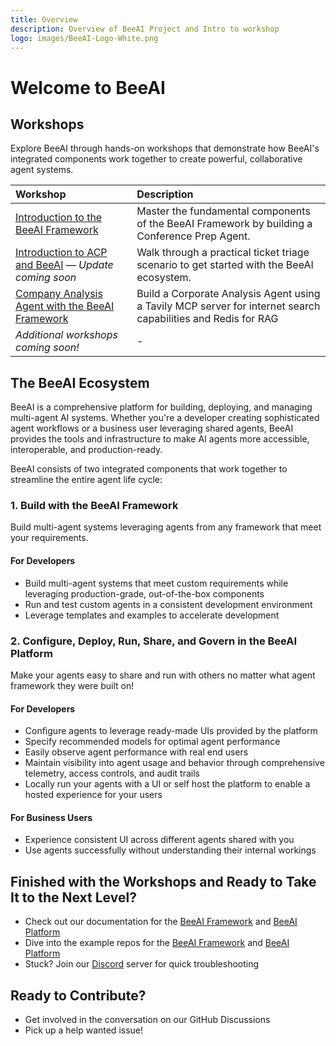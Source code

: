 ```yaml
---
title: Overview
description: Overview of BeeAI Project and Intro to workshop
logo: images/BeeAI-Logo-White.png
---
```


# Welcome to BeeAI

## Workshops

Explore BeeAI through hands-on workshops that demonstrate how BeeAI's integrated components work together to create powerful, collaborative agent systems.

| Workshop                                                                   | Description                                                                              |
|:---------------------------------------------------------------------------|:-----------------------------------------------------------------------------------------|
| [Introduction to the BeeAI Framework](introduction_beeai_framework/overview/README.md) | Master the fundamental components of the BeeAI Framework by building a Conference Prep Agent. |
| [Introduction to ACP and BeeAI](Introduction_acp_beeai/pre-work/README.md) — *Update coming soon* | Walk through a practical ticket triage scenario to get started with the BeeAI ecosystem. |
| [Company Analysis Agent with the BeeAI Framework](beeai_fw__tavily_redis/overview/README.md)                            | Build a Corporate Analysis Agent using a Tavily MCP server for internet search capabilities and Redis for RAG                                            |
| *Additional workshops coming soon!*                                        | -                                                                                       |

## The BeeAI Ecosystem

BeeAI is a comprehensive platform for building, deploying, and managing multi-agent AI systems. Whether you're a developer creating sophisticated agent workflows or a business user leveraging shared agents, BeeAI provides the tools and infrastructure to make AI agents more accessible, interoperable, and production-ready.

BeeAI consists of two integrated components that work together to streamline the entire agent life cycle:

### 1. **Build** with the BeeAI Framework

Build multi-agent systems leveraging agents from any framework that meet your requirements.

#### For Developers

- Build multi-agent systems that meet custom requirements while leveraging production-grade, out-of-the-box components
- Run and test custom agents in a consistent development environment
- Leverage templates and examples to accelerate development

### 2. **Configure, Deploy, Run, Share, and Govern** in the BeeAI Platform

Make your agents easy to share and run with others no matter what agent framework they were built on!

#### For Developers

- Configure agents to leverage ready-made UIs provided by the platform
- Specify recommended models for optimal agent performance
- Easily observe agent performance with real end users
- Maintain visibility into agent usage and behavior through comprehensive telemetry, access controls, and audit trails
- Locally run your agents with a UI or self host the platform to enable a hosted experience for your users

#### For Business Users

- Experience consistent UI across different agents shared with you
- Use agents successfully without understanding their internal workings

## Finished with the Workshops and Ready to Take It to the Next Level?

- Check out our documentation for the [BeeAI Framework](https://github.com/i-am-bee/beeai-framework) and [BeeAI Platform](https://docs.beeai.dev/introduction/welcome)
- Dive into the example repos for the [BeeAI Framework](https://github.com/i-am-bee/beeai-framework) and [BeeAI Platform](https://github.com/i-am-bee/beeai-platform)
- Stuck? Join our [Discord](https://discord.com/invite/NradeA6ZNF) server for quick troubleshooting

## Ready to Contribute?

- Get involved in the conversation on our GitHub Discussions
- Pick up a help wanted issue!
